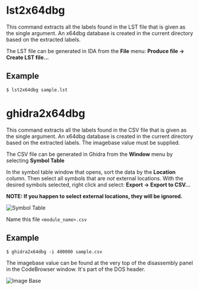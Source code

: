 # lst2x64dbg
This command extracts all the labels found in the LST file that is given as
the single argument. An x64dbg database is created in the current directory
based on the extracted labels.

The LST file can be generated in IDA from the **File** menu: **Produce file -> Create LST file...**

## Example

    $ lst2x64dbg sample.lst

# ghidra2x64dbg
This command extracts all the labels found in the CSV file that is given as
the single argument. An x64dbg database is created in the current directory
based on the extracted labels. The imagebase value must be supplied.

The CSV file can be generated in Ghidra from the **Window** menu by selecting **Symbol Table**

In the symbol table window that opens, sort the data by the **Location** column. Then select all
symbols that are *not* external locations. With the desired symbols selected, right click and select:
**Export -> Export to CSV...**

**NOTE: If you happen to select external locations, they will be ignored.**

![Symbol Table](/images/symbol_table.png)

Name this file `<module_name>.csv`

## Example

    $ ghidra2x64dbg -i 400000 sample.csv

The imagebase value can be found at the very top of the disassembly panel in the CodeBrowser window.
It's part of the DOS header.

![Image Base](/images/imagebase.png)
